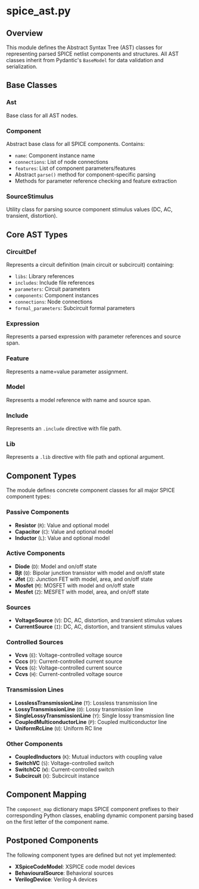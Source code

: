 # spice_ast.py

## Overview

This module defines the Abstract Syntax Tree (AST) classes for representing parsed SPICE netlist components and structures. All AST classes inherit from Pydantic's `BaseModel` for data validation and serialization.

## Base Classes

### Ast
Base class for all AST nodes.

### Component
Abstract base class for all SPICE components. Contains:
- `name`: Component instance name
- `connections`: List of node connections
- `features`: List of component parameters/features
- Abstract `parse()` method for component-specific parsing
- Methods for parameter reference checking and feature extraction

### SourceStimulus
Utility class for parsing source component stimulus values (DC, AC, transient, distortion).

## Core AST Types

### CircuitDef
Represents a circuit definition (main circuit or subcircuit) containing:
- `libs`: Library references
- `includes`: Include file references  
- `parameters`: Circuit parameters
- `components`: Component instances
- `connections`: Node connections
- `formal_parameters`: Subcircuit formal parameters

### Expression
Represents a parsed expression with parameter references and source span.

### Feature
Represents a name=value parameter assignment.

### Model
Represents a model reference with name and source span.

### Include
Represents an `.include` directive with file path.

### Lib
Represents a `.lib` directive with file path and optional argument.

## Component Types

The module defines concrete component classes for all major SPICE component types:

### Passive Components
- **Resistor** (`R`): Value and optional model
- **Capacitor** (`C`): Value and optional model  
- **Inductor** (`L`): Value and optional model

### Active Components
- **Diode** (`D`): Model and on/off state
- **Bjt** (`Q`): Bipolar junction transistor with model and on/off state
- **Jfet** (`J`): Junction FET with model, area, and on/off state
- **Mosfet** (`M`): MOSFET with model and on/off state
- **Mesfet** (`Z`): MESFET with model, area, and on/off state

### Sources
- **VoltageSource** (`V`): DC, AC, distortion, and transient stimulus values
- **CurrentSource** (`I`): DC, AC, distortion, and transient stimulus values

### Controlled Sources
- **Vcvs** (`E`): Voltage-controlled voltage source
- **Cccs** (`F`): Current-controlled current source  
- **Vccs** (`G`): Voltage-controlled current source
- **Ccvs** (`H`): Current-controlled voltage source

### Transmission Lines
- **LosslessTransmissionLine** (`T`): Lossless transmission line
- **LossyTransmissionLine** (`O`): Lossy transmission line
- **SingleLossyTransmissionLine** (`Y`): Single lossy transmission line
- **CoupledMulticonductorLine** (`P`): Coupled multiconductor line
- **UniformRcLine** (`U`): Uniform RC line

### Other Components
- **CoupledInductors** (`K`): Mutual inductors with coupling value
- **SwitchVC** (`S`): Voltage-controlled switch
- **SwitchCC** (`W`): Current-controlled switch
- **Subcircuit** (`X`): Subcircuit instance

## Component Mapping

The `component_map` dictionary maps SPICE component prefixes to their corresponding Python classes, enabling dynamic component parsing based on the first letter of the component name.

## Postponed Components

The following component types are defined but not yet implemented:
- **XSpiceCodeModel**: XSPICE code model devices
- **BehaviouralSource**: Behavioral sources  
- **VerilogDevice**: Verilog-A devices